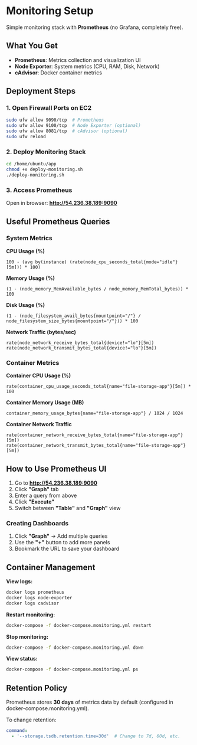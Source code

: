 # Monitoring Setup

Simple monitoring stack with **Prometheus** (no Grafana, completely free).

## What You Get

- **Prometheus**: Metrics collection and visualization UI
- **Node Exporter**: System metrics (CPU, RAM, Disk, Network)
- **cAdvisor**: Docker container metrics

## Deployment Steps

### 1. Open Firewall Ports on EC2

```bash
sudo ufw allow 9090/tcp  # Prometheus
sudo ufw allow 9100/tcp  # Node Exporter (optional)
sudo ufw allow 8081/tcp  # cAdvisor (optional)
sudo ufw reload
```

### 2. Deploy Monitoring Stack

```bash
cd /home/ubuntu/app
chmod +x deploy-monitoring.sh
./deploy-monitoring.sh
```

### 3. Access Prometheus

Open in browser: **http://54.236.38.189:9090**

## Useful Prometheus Queries

### System Metrics

**CPU Usage (%)**
```promql
100 - (avg by(instance) (rate(node_cpu_seconds_total{mode="idle"}[5m])) * 100)
```

**Memory Usage (%)**
```promql
(1 - (node_memory_MemAvailable_bytes / node_memory_MemTotal_bytes)) * 100
```

**Disk Usage (%)**
```promql
(1 - (node_filesystem_avail_bytes{mountpoint="/"} / node_filesystem_size_bytes{mountpoint="/"})) * 100
```

**Network Traffic (bytes/sec)**
```promql
rate(node_network_receive_bytes_total{device!="lo"}[5m])
rate(node_network_transmit_bytes_total{device!="lo"}[5m])
```

### Container Metrics

**Container CPU Usage (%)**
```promql
rate(container_cpu_usage_seconds_total{name="file-storage-app"}[5m]) * 100
```

**Container Memory Usage (MB)**
```promql
container_memory_usage_bytes{name="file-storage-app"} / 1024 / 1024
```

**Container Network Traffic**
```promql
rate(container_network_receive_bytes_total{name="file-storage-app"}[5m])
rate(container_network_transmit_bytes_total{name="file-storage-app"}[5m])
```

## How to Use Prometheus UI

1. Go to **http://54.236.38.189:9090**
2. Click **"Graph"** tab
3. Enter a query from above
4. Click **"Execute"**
5. Switch between **"Table"** and **"Graph"** view

### Creating Dashboards

1. Click **"Graph"** → Add multiple queries
2. Use the **"+"** button to add more panels
3. Bookmark the URL to save your dashboard

## Container Management

**View logs:**
```bash
docker logs prometheus
docker logs node-exporter
docker logs cadvisor
```

**Restart monitoring:**
```bash
docker-compose -f docker-compose.monitoring.yml restart
```

**Stop monitoring:**
```bash
docker-compose -f docker-compose.monitoring.yml down
```

**View status:**
```bash
docker-compose -f docker-compose.monitoring.yml ps
```

## Retention Policy

Prometheus stores **30 days** of metrics data by default (configured in docker-compose.monitoring.yml).

To change retention:
```yaml
command:
  - '--storage.tsdb.retention.time=30d'  # Change to 7d, 60d, etc.
```
